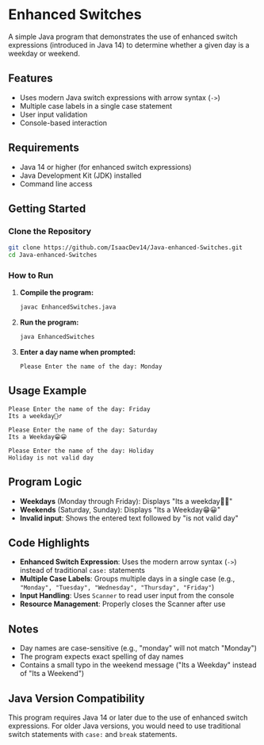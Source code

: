 # Enhanced Switches

A simple Java program that demonstrates the use of enhanced switch expressions (introduced in Java 14) to determine whether a given day is a weekday or weekend.

## Features

- Uses modern Java switch expressions with arrow syntax (`->`)
- Multiple case labels in a single case statement
- User input validation
- Console-based interaction

## Requirements

- Java 14 or higher (for enhanced switch expressions)
- Java Development Kit (JDK) installed
- Command line access

## Getting Started

### Clone the Repository

```bash
git clone https://github.com/IsaacDev14/Java-enhanced-Switches.git
cd Java-enhanced-Switches
```

### How to Run

1. **Compile the program:**
   ```bash
   javac EnhancedSwitches.java
   ```

2. **Run the program:**
   ```bash
   java EnhancedSwitches
   ```

3. **Enter a day name when prompted:**
   ```
   Please Enter the name of the day: Monday
   ```

## Usage Example

```
Please Enter the name of the day: Friday
Its a weekday🤦‍♂️

Please Enter the name of the day: Saturday
Its a Weekday😁😀

Please Enter the name of the day: Holiday
Holiday is not valid day
```

## Program Logic

- **Weekdays** (Monday through Friday): Displays "Its a weekday🤦‍♂️"
- **Weekends** (Saturday, Sunday): Displays "Its a Weekday😁😀" 
- **Invalid input**: Shows the entered text followed by "is not valid day"

## Code Highlights

- **Enhanced Switch Expression**: Uses the modern arrow syntax (`->`) instead of traditional `case:` statements
- **Multiple Case Labels**: Groups multiple days in a single case (e.g., `"Monday", "Tuesday", "Wednesday", "Thursday", "Friday"`)
- **Input Handling**: Uses `Scanner` to read user input from the console
- **Resource Management**: Properly closes the Scanner after use

## Notes

- Day names are case-sensitive (e.g., "monday" will not match "Monday")
- The program expects exact spelling of day names
- Contains a small typo in the weekend message ("Its a Weekday" instead of "Its a Weekend")

## Java Version Compatibility

This program requires Java 14 or later due to the use of enhanced switch expressions. For older Java versions, you would need to use traditional switch statements with `case:` and `break` statements.
